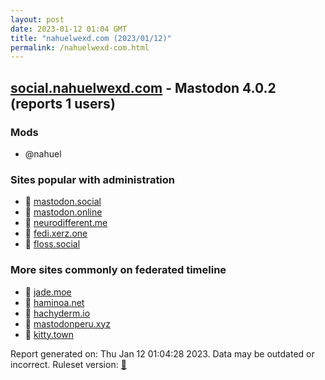 ```yaml
---
layout: post
date: 2023-01-12 01:04 GMT
title: "nahuelwexd.com (2023/01/12)"
permalink: /nahuelwexd-com.html
---
```



## [social.nahuelwexd.com](https://social.nahuelwexd.com) - Mastodon 4.0.2 (reports 1 users)

### Mods
 * @nahuel

### Sites popular with administration

* 🐘 [mastodon.social](/mastodon-social.html)
* 🐘 [mastodon.online](/mastodon-online.html)
* 🐘 [neurodifferent.me](/neurodifferent-me.html)
* 🐘 [fedi.xerz.one](/fedi-xerz-one.html)
* 🐘 [floss.social](/floss-social.html)

### More sites commonly on federated timeline

* 🐘 [jade.moe](/jade-moe.html)
* 🐘 [haminoa.net](/haminoa-net.html)
* 🐘 [hachyderm.io](/hachyderm-io.html)
* 🐘 [mastodonperu.xyz](/mastodonperu-xyz.html)
* 🐘 [kitty.town](/kitty-town.html)

Report generated on: Thu Jan 12 01:04:28 2023. Data may be outdated or incorrect.
Ruleset version: [🧁](/version-cupcake)
